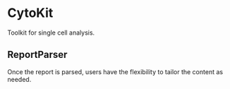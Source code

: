 # CytoKit
Toolkit for single cell analysis.

## ReportParser
Once the report is parsed, users have the flexibility to tailor the content as needed.
